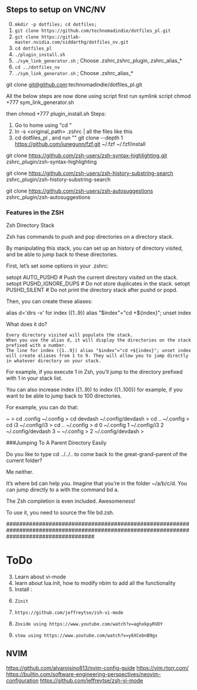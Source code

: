 ## Steps to setup on VNC/NV
0. `mkdir -p dotfiles; cd dotfiles;`
1. `git clone https://github.com/technomadindie/dotfiles_pl.git`
2. `git clone https://gitlab-master.nvidia.com/siddarthg/dotfiles_nv.git`
3. `cd dotfiles_pl`
4. `./plugin_install.sh`
5. `./sym_link_generator.sh` ; Choose .zshrc,zshrc_plugin,.zshrc_alias_*
6. `cd ../dotfiles_nv`
7. `./sym_link_generator.sh` ; Choose .zshrc_alias_*













git clone git@github.com:technomadindie/dotfiles_pl.git

All the below steps are now done using script
first run symlink script
chmod +777 sym_link_generator.sh

then chmod +777 plugin_install.sh
Steps:
1. Go to home using "cd "
2. ln -s <original_path> .zshrc | all the files like this
3. cd dotfiles_pl , and run
""
git clone --depth 1 https://github.com/junegunn/fzf.git ~/.fzf
~/.fzf/install

git clone https://github.com/zsh-users/zsh-syntax-highlighting.git zshrc_plugin/zsh-syntax-highlighting

git clone https://github.com/zsh-users/zsh-history-substring-search zshrc_plugin/zsh-history-substring-search 

git clone https://github.com/zsh-users/zsh-autosuggestions zshrc_plugin/zsh-autosuggestions

### Features in the ZSH

Zsh Directory Stack

Zsh has commands to push and pop directories on a directory stack.

By manipulating this stack, you can set up an history of directory visited, and be able to jump back to these directories.

First, let’s set some options in your .zshrc:

setopt AUTO_PUSHD           # Push the current directory visited on the stack.
setopt PUSHD_IGNORE_DUPS    # Do not store duplicates in the stack.
setopt PUSHD_SILENT         # Do not print the directory stack after pushd or popd.

Then, you can create these aliases:

alias d='dirs -v'
for index ({1..9}) alias "$index"="cd +${index}"; unset index

What does it do?

    Every directory visited will populate the stack.
    When you use the alias d, it will display the directories on the stack prefixed with a number.
    The line for index ({1..9}) alias "$index"="cd +${index}"; unset index will create aliases from 1 to 9. They will allow you to jump directly in whatever directory on your stack.

For example, if you execute 1 in Zsh, you’ll jump to the directory prefixed with 1 in your stack list.

You can also increase index ({1..9}) to index ({1..100}) for example, if you want to be able to jump back to 100 directories.

For example, you can do that:

~ > cd .config
~/.config > cd devdash
~/.config/devdash > cd ..
~/.config > cd i3
~/.config/i3 > cd ..
~/.config > d
0       ~/.config
1       ~/.config/i3
2       ~/.config/devdash
3       ~
~/.config > 2
~/.config/devdash > 


###Jumping To A Parent Directory Easily

Do you like to type cd ../../.. to come back to the great-grand-parent of the current folder?

Me neither.

It’s where bd can help you. Imagine that you’re in the folder ~/a/b/c/d. You can jump directly to a with the command bd a.

The Zsh completion is even included. Awesomeness!

To use it, you need to source the file bd.zsh.



###########################################################################################################################################

# ToDo
3. Learn about vi-mode
4. learn about lua.init, how to modify nbim to add all the functionality
6. Install :
7.     Zinit
8.     https://github.com/jeffreytse/zsh-vi-mode
9.     Zoxide using https://www.youtube.com/watch?v=aghxkpyRVDY
10.     stow using https://www.youtube.com/watch?v=y6XCebnB9gs

## NVIM 
https://github.com/alvarojsino813/nvim-config-guide
https://vim.rtorr.com/
https://builtin.com/software-engineering-perspectives/neovim-configuration
https://github.com/jeffreytse/zsh-vi-mode
